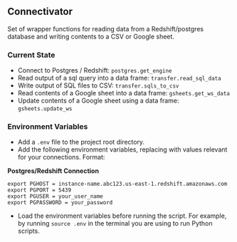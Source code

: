 ## Connectivator

Set of wrapper functions for reading data from a Redshift/postgres database and writing contents to a CSV or Google sheet.

### Current State

* Connect to Postgres / Redshift: `postgres.get_engine`
* Read output of a sql query into a data frame: `transfer.read_sql_data`
* Write output of SQL files to CSV: `transfer.sqls_to_csv`
* Read contents of a Google sheet into a data frame: `gsheets.get_ws_data`
* Update contents of a Google sheet using a data frame: `gsheets.update_ws`

### Environment Variables

* Add a `.env` file to the project root directory.
* Add the following environment variables, replacing with values relevant for your connections. Format:

**Postgres/Redshift Connection**

```
export PGHOST = instance-name.abc123.us-east-1.redshift.amazonaws.com
export PGPORT = 5439
export PGUSER = your_user_name
export PGPASSWORD = your_password
```

* Load the environment variables before running the script. For example, by running `source .env` in the terminal you are using to run Python scripts.
